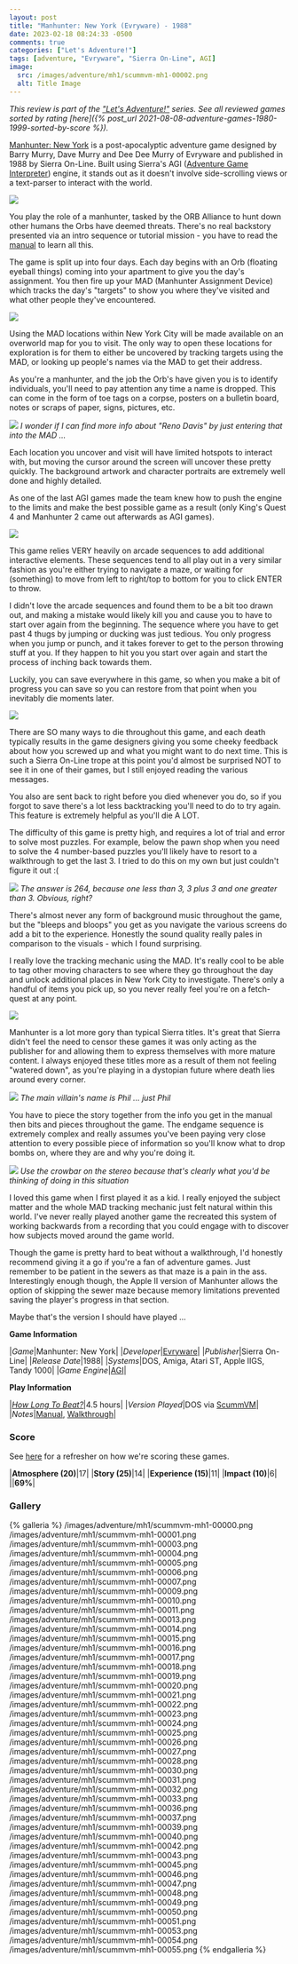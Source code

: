 ```yaml
---
layout: post
title: "Manhunter: New York (Evryware) - 1988"
date: 2023-02-18 08:24:33 -0500
comments: true
categories: ["Let's Adventure!"]
tags: [adventure, "Evryware", "Sierra On-Line", AGI]
image:
  src: /images/adventure/mh1/scummvm-mh1-00002.png
  alt: Title Image
---
```

_This review is part of the ["Let's Adventure!"](https://www.alexbevi.com/categories/let-s-adventure/) series. See all reviewed games sorted by rating [here]({% post_url 2021-08-08-adventure-games-1980-1999-sorted-by-score %})._

[Manhunter: New York](https://en.wikipedia.org/wiki/Manhunter:_New_York) is a post-apocalyptic adventure game designed by Barry Murry, Dave Murry and Dee Dee Murry of Evryware and published in 1988 by Sierra On-Line. Built using Sierra's AGI ([Adventure Game Interpreter](https://en.wikipedia.org/wiki/Adventure_Game_Interpreter)) engine, it stands out as it doesn't involve side-scrolling views or a text-parser to interact with the world.

![](/images/adventure/mh1/scummvm-mh1-00038.png)

You play the role of a manhunter, tasked by the ORB Alliance to hunt down other humans the Orbs have deemed threats. There's no real backstory presented via an intro sequence or tutorial mission - you have to read the [manual](https://mocagh.org/sierra/manhunter-manual.pdf) to learn all this.

The game is split up into four days. Each day begins with an Orb (floating eyeball things) coming into your apartment to give you the day's assignment. You then fire up your MAD (Manhunter Assignment Device) which tracks the day's "targets" to show you where they've visited and what other people they've encountered.

![](/images/adventure/mh1/scummvm-mh1-00034.png)

Using the MAD locations within New York City will be made available on an overworld map for you to visit. The only way to open these locations for exploration is for them to either be uncovered by tracking targets using the MAD, or looking up people's names via the MAD to get their address.

As you're a manhunter, and the job the Orb's have given you is to identify individuals, you'll need to pay attention any time a name is dropped. This can come in the form of toe tags on a corpse, posters on a bulletin board, notes or scraps of paper, signs, pictures, etc.

![](/images/adventure/mh1/scummvm-mh1-00008.png)
_I wonder if I can find more info about "Reno Davis" by just entering that into the MAD ..._

Each location you uncover and visit will have limited hotspots to interact with, but moving the cursor around the screen will uncover these pretty quickly. The background artwork and character portraits are extremely well done and highly detailed.

As one of the last AGI games made the team knew how to push the engine to the limits and make the best possible game as a result (only King's Quest 4 and Manhunter 2 came out afterwards as AGI games).

![](/images/adventure/mh1/scummvm-mh1-00012.png)

This game relies VERY heavily on arcade sequences to add additional interactive elements. These sequences tend to all play out in a very similar fashion as you're either trying to navigate a maze, or waiting for (something) to move from left to right/top to bottom for you to click ENTER to throw.

I didn't love the arcade sequences and found them to be a bit too drawn out, and making a mistake would likely kill you and cause you to have to start over again from the beginning. The sequence where you have to get past 4 thugs by jumping or ducking was just tedious. You only progress when you jump or punch, and it takes forever to get to the person throwing stuff at you. If they happen to hit you you start over again and start the process of inching back towards them.

Luckily, you can save everywhere in this game, so when you make a bit of progress you can save so you can restore from that point when you inevitably die moments later.

![](/images/adventure/mh1/scummvm-mh1-00029.png)

There are SO many ways to die throughout this game, and each death typically results in the game designers giving you some cheeky feedback about how you screwed up and what you might want to do next time. This is such a Sierra On-Line trope at this point you'd almost be surprised NOT to see it in one of their games, but I still enjoyed reading the various messages.

You also are sent back to right before you died whenever you do, so if you forgot to save there's a lot less backtracking you'll need to do to try again. This feature is extremely helpful as you'll die A LOT.

The difficulty of this game is pretty high, and requires a lot of trial and error to solve most puzzles. For example, below the pawn shop when you need to solve the 4 number-based puzzles you'll likely have to resort to a walkthrough to get the last 3. I tried to do this on my own but just couldn't figure it out :(

![](/images/adventure/mh1/scummvm-mh1-00041.png)
_The answer is 264, because one less than 3, 3 plus 3 and one greater than 3. Obvious, right?_

There's almost never any form of background music throughout the game, but the "bleeps and bloops" you get as you navigate the various screens do add a bit to the experience. Honestly the sound quality really pales in comparison to the visuals - which I found surprising.

I really love the tracking mechanic using the MAD. It's really cool to be able to tag other moving characters to see where they go throughout the day and unlock additional places in New York City to investigate. There's only a handful of items you pick up, so you never really feel you're on a fetch-quest at any point.

![](/images/adventure/mh1/scummvm-mh1-00035.png)

Manhunter is a lot more gory than typical Sierra titles. It's great that Sierra didn't feel the need to censor these games it was only acting as the publisher for and allowing them to express themselves with more mature content. I always enjoyed these titles more as a result of them not feeling "watered down", as you're playing in a dystopian future where death lies around every corner.

![](/images/adventure/mh1/scummvm-mh1-00052.png)
_The main villain's name is Phil ... just Phil_

You have to piece the story together from the info you get in the manual then bits and pieces throughout the game. The endgame sequence is extremely complex and really assumes you've been paying very close attention to every possible piece of information so you'll know what to drop bombs on, where they are and why you're doing it.

![](/images/adventure/mh1/scummvm-mh1-00044.png)
_Use the crowbar on the stereo because that's clearly what you'd be thinking of doing in this situation_

I loved this game when I first played it as a kid. I really enjoyed the subject matter and the whole MAD tracking mechanic just felt natural within this world. I've never really played another game the recreated this system of working backwards from a recording that you could engage with to discover how subjects moved around the game world.

Though the game is pretty hard to beat without a walkthrough, I'd honestly recommend giving it a go if you're a fan of adventure games. Just remember to be patient in the sewers as that maze is a pain in the ass. Interestingly enough though, the Apple II version of Manhunter allows the option of skipping the sewer maze because memory limitations prevented saving the player's progress in that section.

Maybe that's the version I should have played ...

**Game Information**

|*Game*|Manhunter: New York|
|*Developer*|[Evryware](https://en.wikipedia.org/wiki/Evryware)|
|*Publisher*|Sierra On-Line|
|*Release Date*|1988|
|*Systems*|DOS, Amiga, Atari ST, Apple IIGS, Tandy 1000|
|*Game Engine*|[AGI](https://wiki.scummvm.org/index.php/AGI)|

**Play Information**

|*[How Long To Beat?](https://howlongtobeat.com/game/5603)*|4.5 hours|
|*Version Played*|DOS via [ScummVM](https://www.scummvm.org/)|
|*Notes*|[Manual](https://mocagh.org/sierra/manhunter-manual.pdf), [Walkthrough](https://sierrachest.com/index.php?a=games&id=35&fld=walkthrough&pid=100)|

### Score

See [here](https://www.alexbevi.com/blog/2021/07/28/adventure-games-1980-1999/#scoring) for a refresher on how we're scoring these games.

|**Atmosphere (20)**|17|
|**Story (25)**|14|
|**Experience (15)**|11|
|**Impact (10)**|6|
||**69%**|

### Gallery

{% galleria %}
/images/adventure/mh1/scummvm-mh1-00000.png
/images/adventure/mh1/scummvm-mh1-00001.png
/images/adventure/mh1/scummvm-mh1-00003.png
/images/adventure/mh1/scummvm-mh1-00004.png
/images/adventure/mh1/scummvm-mh1-00005.png
/images/adventure/mh1/scummvm-mh1-00006.png
/images/adventure/mh1/scummvm-mh1-00007.png
/images/adventure/mh1/scummvm-mh1-00009.png
/images/adventure/mh1/scummvm-mh1-00010.png
/images/adventure/mh1/scummvm-mh1-00011.png
/images/adventure/mh1/scummvm-mh1-00013.png
/images/adventure/mh1/scummvm-mh1-00014.png
/images/adventure/mh1/scummvm-mh1-00015.png
/images/adventure/mh1/scummvm-mh1-00016.png
/images/adventure/mh1/scummvm-mh1-00017.png
/images/adventure/mh1/scummvm-mh1-00018.png
/images/adventure/mh1/scummvm-mh1-00019.png
/images/adventure/mh1/scummvm-mh1-00020.png
/images/adventure/mh1/scummvm-mh1-00021.png
/images/adventure/mh1/scummvm-mh1-00022.png
/images/adventure/mh1/scummvm-mh1-00023.png
/images/adventure/mh1/scummvm-mh1-00024.png
/images/adventure/mh1/scummvm-mh1-00025.png
/images/adventure/mh1/scummvm-mh1-00026.png
/images/adventure/mh1/scummvm-mh1-00027.png
/images/adventure/mh1/scummvm-mh1-00028.png
/images/adventure/mh1/scummvm-mh1-00030.png
/images/adventure/mh1/scummvm-mh1-00031.png
/images/adventure/mh1/scummvm-mh1-00032.png
/images/adventure/mh1/scummvm-mh1-00033.png
/images/adventure/mh1/scummvm-mh1-00036.png
/images/adventure/mh1/scummvm-mh1-00037.png
/images/adventure/mh1/scummvm-mh1-00039.png
/images/adventure/mh1/scummvm-mh1-00040.png
/images/adventure/mh1/scummvm-mh1-00042.png
/images/adventure/mh1/scummvm-mh1-00043.png
/images/adventure/mh1/scummvm-mh1-00045.png
/images/adventure/mh1/scummvm-mh1-00046.png
/images/adventure/mh1/scummvm-mh1-00047.png
/images/adventure/mh1/scummvm-mh1-00048.png
/images/adventure/mh1/scummvm-mh1-00049.png
/images/adventure/mh1/scummvm-mh1-00050.png
/images/adventure/mh1/scummvm-mh1-00051.png
/images/adventure/mh1/scummvm-mh1-00053.png
/images/adventure/mh1/scummvm-mh1-00054.png
/images/adventure/mh1/scummvm-mh1-00055.png
{% endgalleria %}
